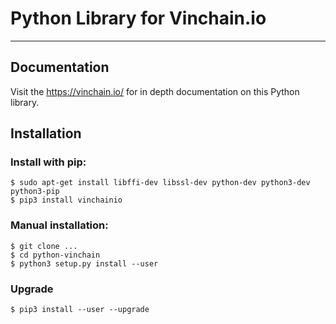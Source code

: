 # Python Library for Vinchain.io

---

## Documentation

Visit the https://vinchain.io/ for in depth documentation on this Python library.

## Installation

### Install with pip:
```
$ sudo apt-get install libffi-dev libssl-dev python-dev python3-dev python3-pip
$ pip3 install vinchainio
```

### Manual installation:
```
$ git clone ...
$ cd python-vinchain
$ python3 setup.py install --user
```

### Upgrade
```
$ pip3 install --user --upgrade
```

